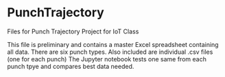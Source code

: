 # PunchTrajectory
Files for Punch Trajectory Project for IoT Class

This file is preliminary and contains a master Excel spreadsheet containing all data.
There are six punch types.
Also included are individual .csv files (one for each punch)
The Jupyter notebook tests one same from each punch tpye and compares best data needed.
